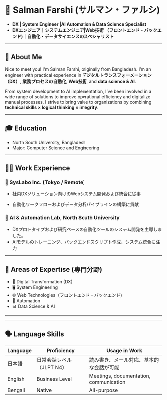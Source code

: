 # 💼 Salman Farshi (サルマン・ファルシ)

- **DX  | System Engineer |AI Automation & Data Science Specialist**
- **DXエンジニア｜システムエンジニア|Web技術 （フロントエンド・バックエンド)｜自動化・データサイエンスのスペシャリスト**

---

## 📝 About Me

Nice to meet you! I'm Salman Farshi, originally from Bangladesh. I’m an engineer with practical experience in **デジタルトランスフォーメーション（DX）**, **業務プロセスの自動化, Web技術**, and **data science & AI**.

From system development to AI implementation, I’ve been involved in a wide range of solutions to improve operational efficiency and digitalize manual processes. I strive to bring value to organizations by combining **technical skills × logical thinking × integrity**.

---

## 🎓 Education

- North South University, Bangladesh
- Major: Computer Science and Engineering  
---

## 🧑‍💼 Work Experience

### 🏢 SysLabo Inc. (Tokyo / Remote)
- 社内DXソリューション向けのWebシステム開発および統合に従事

- 自動化ワークフローおよびデータ分析パイプラインの構築に貢献

### 🧪 AI & Automation Lab, North South University
- DXプロトタイプおよび研究ベースの自動化ツールのシステム開発を主導しました。
- AIモデルのトレーニング、バックエンドスクリプト作成、システム統合に注力

---

## 💼 Areas of Expertise (専門分野)

- 📌 Digital Transformation (DX)
- 🖥️ System Engineering
- 🌐 Web Technologies（フロントエンド・バックエンド)
- 🤖 Automation
- 📊 Data Science & AI
---


---

## 🗣️ Language Skills

| Language | Proficiency              | Usage in Work                          |
| -------- | ------------------------ | -------------------------------------- |
| 日本語    | 日常会話レベル（JLPT N4）   | 読み書き、メール対応、基本的な会話が可能  |
| English  | Business Level           | Meetings, documentation, communication |
| Bengali  | Native                   | All-purpose                            |



